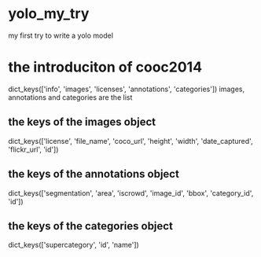 # yolo_my_try
my first try to write a yolo model
# the introduciton of cooc2014
dict_keys(['info', 'images', 'licenses', 'annotations', 'categories'])
images, annotations and categories are the list
## the keys of the images object
dict_keys(['license', 'file_name', 'coco_url', 'height', 'width', 'date_captured', 'flickr_url', 'id'])
## the keys of the annotations object
dict_keys(['segmentation', 'area', 'iscrowd', 'image_id', 'bbox', 'category_id', 'id'])
## the keys of the categories object
dict_keys(['supercategory', 'id', 'name'])